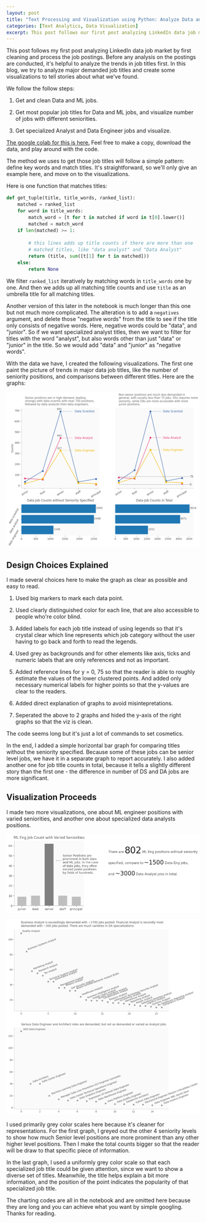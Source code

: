 ```yaml
---
layout: post
title: "Text Processing and Visualization using Python: Analyze Data and ML Job Titles"
categories: [Text Analytics, Data Visualization]
excerpt: This post follows our first post analyzing LinkedIn data job market by first cleaning and process the job postings. Before any analysis on the postings are conducted, it's helpful to analyze the trends in job titles first. In this blog, we try to analyze major demanded job titles and create some visualizations to tell stories about what we've found.
---
```


This post follows my first post analyzing LinkedIn data job market by first cleaning and process the job postings. Before any analysis on the postings are conducted, it's helpful to analyze the trends in job titles first. In this blog, we try to analyze major demanded job titles and create some visualizations to tell stories about what we've found.

We follow the follow steps:

1. Get and clean Data and ML jobs.

2. Get most popular job titles for Data and ML jobs, and visualize number of jobs with different seniorities.

3. Get specialized Analyst and Data Engineer jobs and visualize.

[The google colab for this is here.](https://colab.research.google.com/drive/1GlTFGd0Wik-d3SK7GYYXgiK0hEtFO5r8?usp=sharing) Feel free to make a copy, download the data, and play around with the code.

The method we uses to get those job titles will follow a simple pattern: define key words and match titles. It's straightforward, so we'll only give an example here, and move on to the visualizations.

Here is one function that matches titles:

```python
def get_tuple(title, title_words, ranked_list):
    matched = ranked_list
    for word in title_words:
        match_word = [t for t in matched if word in t[0].lower()]
        matched = match_word
    if len(matched) >= 1:

        # this lines adds up title counts if there are more than one
        # matched titles, like "data analyst" and "Data Analyst"
        return (title, sum([t[1] for t in matched]))
    else:
        return None
```

We filter `ranked_list` iteratively by matching words in `title_words` one by one. And then we adds up all matching title counts and use `title` as an umbrella title for all matching titles.

Another version of this later in the notebook is much longer than this one but not much more complicated. The alteration is to add a `negatives` argument, and delete those "negative words" from the title to see if the title only consists of negative words. Here, negative words could be "data", and "junior". So if we want specialized analyst titles, then we want to filter for titles with the word "analyst", but also words other than just "data" or "junior" in the title. So we would add "data" and "junior" as "negative words".

With the data we have, I created the following visualizations. The first one paint the picture of trends in major data job titles, like the number of seniority positions, and comparisons between different titles. Here are the graphs:

![graph1](../images/graph1.png)

## Design Choices Explained

I made several choices here to make the graph as clear as possible and easy to read.

1. Used big markers to mark each data point.

2. Used clearly distinguished color for each line, that are also accessible to people who're color blind.

3. Added labels for each job title instead of using legends so that it's crystal clear which line represents which job category without the user having to go back and forth to read the legends.

4. Used grey as backgrounds and for other elements like axis, ticks and numeric labels that are only references and not as important.

5. Added reference lines for y = 0, 75 so that the reader is able to roughly estimate the values of the lower clustered points. And added only necessary numerical labels for higher points so that the y-values are clear to the readers.

6. Added direct explanation of graphs to avoid misintepretations.

7. Seperated the above to 2 graphs and hided the y-axis of the right graphs so that the viz is clean.

The code seems long but it's just a lot of commands to set cosmetics.

In the end, I added a simple horizontal bar graph for comparing titles without the seniority specified. Because some of these jobs can be senior level jobs, we have it in a separate graph to report accurately. I also added another one for job title counts in total, because it tells a slightly different story than the first one - the difference in number of DS and DA jobs are more significant.

## Visualization Proceeds

I made two more visualizations, one about ML engineer positions with varied seniorities, and another one about specialized data analysts positions.

![graph2](../images/graph2.png)

![graph3](../images/graph3.png)

I used primarily grey color scales here because it's cleaner for representations. For the first graph, I greyed out the other 4 seniority levels to show how much Senior level positions are more prominent than any other higher level positions. Then I make the total counts bigger so that the reader will be draw to that specific piece of information.

In the last graph, I used a uniformly grey color scale so that each specialized job title could be given attention, since we want to show a diverse set of titles. Meanwhile, the title helps explain a bit more information, and the position of the point indicates the popularity of that specialized job title.

The charting codes are all in the notebook and are omitted here because they are long and you can achieve what you want by simple googling. Thanks for reading.
